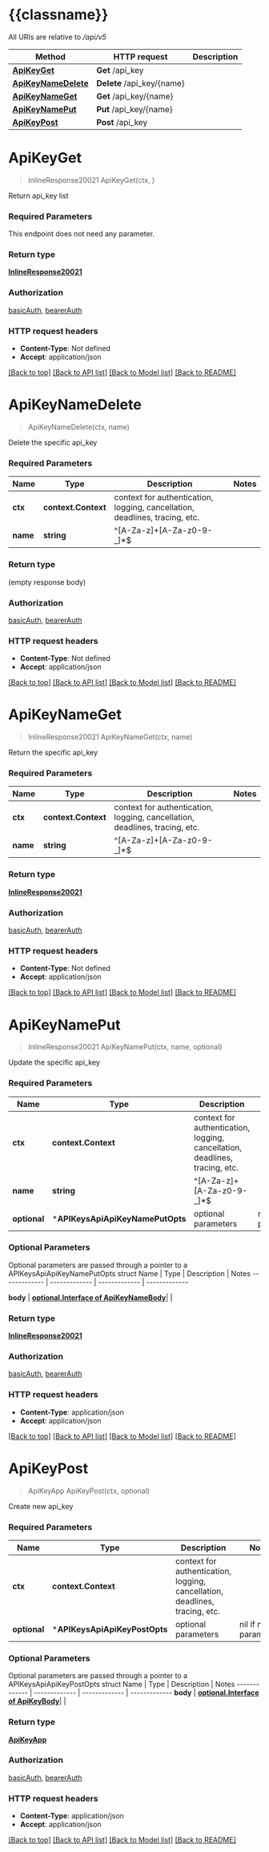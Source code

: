 # {{classname}}

All URIs are relative to */api/v5*

Method | HTTP request | Description
------------- | ------------- | -------------
[**ApiKeyGet**](APIKeysApi.md#ApiKeyGet) | **Get** /api_key | 
[**ApiKeyNameDelete**](APIKeysApi.md#ApiKeyNameDelete) | **Delete** /api_key/{name} | 
[**ApiKeyNameGet**](APIKeysApi.md#ApiKeyNameGet) | **Get** /api_key/{name} | 
[**ApiKeyNamePut**](APIKeysApi.md#ApiKeyNamePut) | **Put** /api_key/{name} | 
[**ApiKeyPost**](APIKeysApi.md#ApiKeyPost) | **Post** /api_key | 

# **ApiKeyGet**
> InlineResponse20021 ApiKeyGet(ctx, )


Return api_key list

### Required Parameters
This endpoint does not need any parameter.

### Return type

[**InlineResponse20021**](inline_response_200_21.md)

### Authorization

[basicAuth](../README.md#basicAuth), [bearerAuth](../README.md#bearerAuth)

### HTTP request headers

 - **Content-Type**: Not defined
 - **Accept**: application/json

[[Back to top]](#) [[Back to API list]](../README.md#documentation-for-api-endpoints) [[Back to Model list]](../README.md#documentation-for-models) [[Back to README]](../README.md)

# **ApiKeyNameDelete**
> ApiKeyNameDelete(ctx, name)


Delete the specific api_key

### Required Parameters

Name | Type | Description  | Notes
------------- | ------------- | ------------- | -------------
 **ctx** | **context.Context** | context for authentication, logging, cancellation, deadlines, tracing, etc.
  **name** | **string**| ^[A-Za-z]+[A-Za-z0-9-_]*$ | 

### Return type

 (empty response body)

### Authorization

[basicAuth](../README.md#basicAuth), [bearerAuth](../README.md#bearerAuth)

### HTTP request headers

 - **Content-Type**: Not defined
 - **Accept**: application/json

[[Back to top]](#) [[Back to API list]](../README.md#documentation-for-api-endpoints) [[Back to Model list]](../README.md#documentation-for-models) [[Back to README]](../README.md)

# **ApiKeyNameGet**
> InlineResponse20021 ApiKeyNameGet(ctx, name)


Return the specific api_key

### Required Parameters

Name | Type | Description  | Notes
------------- | ------------- | ------------- | -------------
 **ctx** | **context.Context** | context for authentication, logging, cancellation, deadlines, tracing, etc.
  **name** | **string**| ^[A-Za-z]+[A-Za-z0-9-_]*$ | 

### Return type

[**InlineResponse20021**](inline_response_200_21.md)

### Authorization

[basicAuth](../README.md#basicAuth), [bearerAuth](../README.md#bearerAuth)

### HTTP request headers

 - **Content-Type**: Not defined
 - **Accept**: application/json

[[Back to top]](#) [[Back to API list]](../README.md#documentation-for-api-endpoints) [[Back to Model list]](../README.md#documentation-for-models) [[Back to README]](../README.md)

# **ApiKeyNamePut**
> InlineResponse20021 ApiKeyNamePut(ctx, name, optional)


Update the specific api_key

### Required Parameters

Name | Type | Description  | Notes
------------- | ------------- | ------------- | -------------
 **ctx** | **context.Context** | context for authentication, logging, cancellation, deadlines, tracing, etc.
  **name** | **string**| ^[A-Za-z]+[A-Za-z0-9-_]*$ | 
 **optional** | ***APIKeysApiApiKeyNamePutOpts** | optional parameters | nil if no parameters

### Optional Parameters
Optional parameters are passed through a pointer to a APIKeysApiApiKeyNamePutOpts struct
Name | Type | Description  | Notes
------------- | ------------- | ------------- | -------------

 **body** | [**optional.Interface of ApiKeyNameBody**](ApiKeyNameBody.md)|  | 

### Return type

[**InlineResponse20021**](inline_response_200_21.md)

### Authorization

[basicAuth](../README.md#basicAuth), [bearerAuth](../README.md#bearerAuth)

### HTTP request headers

 - **Content-Type**: application/json
 - **Accept**: application/json

[[Back to top]](#) [[Back to API list]](../README.md#documentation-for-api-endpoints) [[Back to Model list]](../README.md#documentation-for-models) [[Back to README]](../README.md)

# **ApiKeyPost**
> ApiKeyApp ApiKeyPost(ctx, optional)


Create new api_key

### Required Parameters

Name | Type | Description  | Notes
------------- | ------------- | ------------- | -------------
 **ctx** | **context.Context** | context for authentication, logging, cancellation, deadlines, tracing, etc.
 **optional** | ***APIKeysApiApiKeyPostOpts** | optional parameters | nil if no parameters

### Optional Parameters
Optional parameters are passed through a pointer to a APIKeysApiApiKeyPostOpts struct
Name | Type | Description  | Notes
------------- | ------------- | ------------- | -------------
 **body** | [**optional.Interface of ApiKeyBody**](ApiKeyBody.md)|  | 

### Return type

[**ApiKeyApp**](api_key.app.md)

### Authorization

[basicAuth](../README.md#basicAuth), [bearerAuth](../README.md#bearerAuth)

### HTTP request headers

 - **Content-Type**: application/json
 - **Accept**: application/json

[[Back to top]](#) [[Back to API list]](../README.md#documentation-for-api-endpoints) [[Back to Model list]](../README.md#documentation-for-models) [[Back to README]](../README.md)

